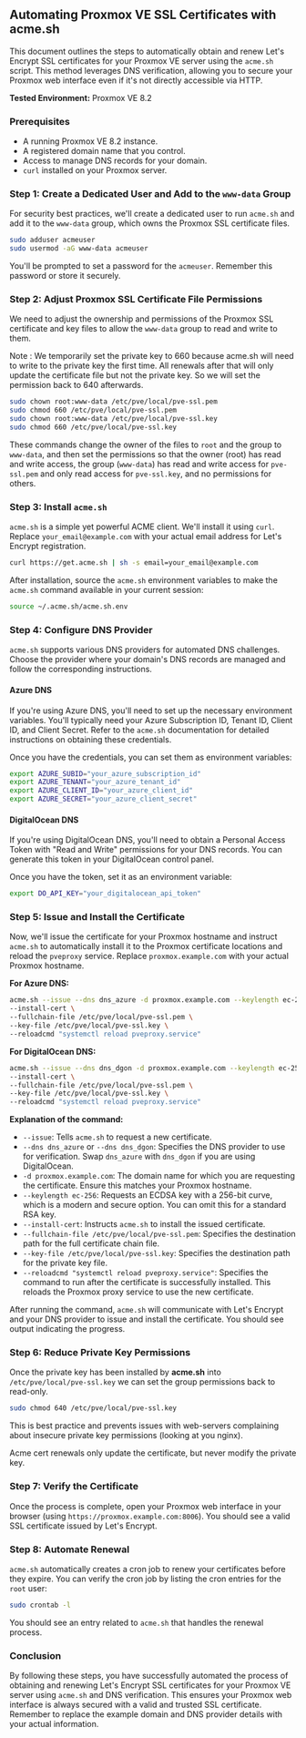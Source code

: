 ## Automating Proxmox VE SSL Certificates with acme.sh

This document outlines the steps to automatically obtain and renew Let's Encrypt SSL certificates for your Proxmox VE server using the `acme.sh` script. This method leverages DNS verification, allowing you to secure your Proxmox web interface even if it's not directly accessible via HTTP.

**Tested Environment:** Proxmox VE 8.2

### Prerequisites

* A running Proxmox VE 8.2 instance.
* A registered domain name that you control.
* Access to manage DNS records for your domain.
* `curl` installed on your Proxmox server.

### Step 1: Create a Dedicated User and Add to the `www-data` Group

For security best practices, we'll create a dedicated user to run `acme.sh` and add it to the `www-data` group, which owns the Proxmox SSL certificate files.

```bash
sudo adduser acmeuser
sudo usermod -aG www-data acmeuser
```

You'll be prompted to set a password for the `acmeuser`. Remember this password or store it securely.

### Step 2: Adjust Proxmox SSL Certificate File Permissions

We need to adjust the ownership and permissions of the Proxmox SSL certificate and key files to allow the `www-data` group to read and write to them.

Note : We temporarily set the private key to 660 because acme.sh will need to write to the private key the first time. All renewals after that will only update the certificate file but not the private key. So we will set the permission back to 640 afterwards.

```bash
sudo chown root:www-data /etc/pve/local/pve-ssl.pem
sudo chmod 660 /etc/pve/local/pve-ssl.pem
sudo chown root:www-data /etc/pve/local/pve-ssl.key
sudo chmod 660 /etc/pve/local/pve-ssl.key
```

These commands change the owner of the files to `root` and the group to `www-data`, and then set the permissions so that the owner (root) has read and write access, the group (`www-data`) has read and write access for `pve-ssl.pem` and only read access for `pve-ssl.key`, and no permissions for others.

### Step 3: Install `acme.sh`

`acme.sh` is a simple yet powerful ACME client. We'll install it using `curl`. Replace `your_email@example.com` with your actual email address for Let's Encrypt registration.

```bash
curl https://get.acme.sh | sh -s email=your_email@example.com
```

After installation, source the `acme.sh` environment variables to make the `acme.sh` command available in your current session:

```bash
source ~/.acme.sh/acme.sh.env
```

### Step 4: Configure DNS Provider

`acme.sh` supports various DNS providers for automated DNS challenges. Choose the provider where your domain's DNS records are managed and follow the corresponding instructions.

#### Azure DNS

If you're using Azure DNS, you'll need to set up the necessary environment variables. You'll typically need your Azure Subscription ID, Tenant ID, Client ID, and Client Secret. Refer to the `acme.sh` documentation for detailed instructions on obtaining these credentials.

Once you have the credentials, you can set them as environment variables:

```bash
export AZURE_SUBID="your_azure_subscription_id"
export AZURE_TENANT="your_azure_tenant_id"
export AZURE_CLIENT_ID="your_azure_client_id"
export AZURE_SECRET="your_azure_client_secret"
```

#### DigitalOcean DNS

If you're using DigitalOcean DNS, you'll need to obtain a Personal Access Token with "Read and Write" permissions for your DNS records. You can generate this token in your DigitalOcean control panel.

Once you have the token, set it as an environment variable:

```bash
export DO_API_KEY="your_digitalocean_api_token"
```

### Step 5: Issue and Install the Certificate

Now, we'll issue the certificate for your Proxmox hostname and instruct `acme.sh` to automatically install it to the Proxmox certificate locations and reload the `pveproxy` service. Replace `proxmox.example.com` with your actual Proxmox hostname.

**For Azure DNS:**

```bash
acme.sh --issue --dns dns_azure -d proxmox.example.com --keylength ec-256 \
--install-cert \
--fullchain-file /etc/pve/local/pve-ssl.pem \
--key-file /etc/pve/local/pve-ssl.key \
--reloadcmd "systemctl reload pveproxy.service"
```

**For DigitalOcean DNS:**

```bash
acme.sh --issue --dns dns_dgon -d proxmox.example.com --keylength ec-256 \
--install-cert \
--fullchain-file /etc/pve/local/pve-ssl.pem \
--key-file /etc/pve/local/pve-ssl.key \
--reloadcmd "systemctl reload pveproxy.service"
```

**Explanation of the command:**

* `--issue`: Tells `acme.sh` to request a new certificate.
* `--dns dns_azure` or `--dns dns_dgon`: Specifies the DNS provider to use for verification. Swap `dns_azure` with `dns_dgon` if you are using DigitalOcean.
* `-d proxmox.example.com`: The domain name for which you are requesting the certificate. Ensure this matches your Proxmox hostname.
* `--keylength ec-256`: Requests an ECDSA key with a 256-bit curve, which is a modern and secure option. You can omit this for a standard RSA key.
* `--install-cert`: Instructs `acme.sh` to install the issued certificate.
* `--fullchain-file /etc/pve/local/pve-ssl.pem`: Specifies the destination path for the full certificate chain file.
* `--key-file /etc/pve/local/pve-ssl.key`: Specifies the destination path for the private key file.
* `--reloadcmd "systemctl reload pveproxy.service"`: Specifies the command to run after the certificate is successfully installed. This reloads the Proxmox proxy service to use the new certificate.

After running the command, `acme.sh` will communicate with Let's Encrypt and your DNS provider to issue and install the certificate. You should see output indicating the progress.

### Step 6: Reduce Private Key Permissions

Once the private key has been installed by **acme.sh** into `/etc/pve/local/pve-ssl.key` we can set the group permissions back to read-only.

```bash
sudo chmod 640 /etc/pve/local/pve-ssl.key
```

This is best practice and prevents issues with web-servers complaining about insecure private key permissions (looking at you nginx).

Acme cert renewals only update the certificate, but never modify the private key.


### Step 7: Verify the Certificate

Once the process is complete, open your Proxmox web interface in your browser (using `https://proxmox.example.com:8006`). You should see a valid SSL certificate issued by Let's Encrypt.

### Step 8: Automate Renewal

`acme.sh` automatically creates a cron job to renew your certificates before they expire. You can verify the cron job by listing the cron entries for the `root` user:

```bash
sudo crontab -l
```

You should see an entry related to `acme.sh` that handles the renewal process.

### Conclusion

By following these steps, you have successfully automated the process of obtaining and renewing Let's Encrypt SSL certificates for your Proxmox VE server using `acme.sh` and DNS verification. This ensures your Proxmox web interface is always secured with a valid and trusted SSL certificate. Remember to replace the example domain and DNS provider details with your actual information.
